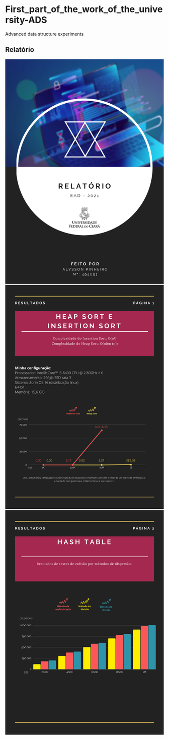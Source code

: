 # First_part_of_the_work_of_the_university-ADS
Advanced data structure experiments

## Relatório
![Screenshot](image/1.png)
![Screenshot](image/2.png)
![Screenshot](image/3.png)

